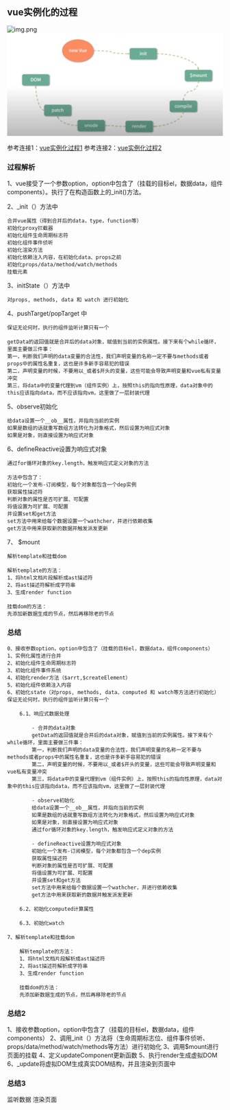## vue实例化的过程
![img.png](https://img2018.cnblogs.com/i-beta/1107056/201912/1107056-20191207141838550-617704833.png)
![img.png](img/img.png)

参考连接1：[vue实例化过程1](https://www.cnblogs.com/gerry2019/p/12001661.html)
参考连接2：[vue实例化过程2](https://vue3js.cn/interview/vue/new_vue.html)

### 过程解析

1、vue接受了一个参数option，option中包含了（挂载的目标el，数据data，组件components）。执行了在构造函数上的_init()方法。

2、_init（）方法中

    合并vue属性（得到合并后的data，type，function等）
    初始化proxy拦截器
    初始化组件生命周期标志符
    初始化组件事件侦听
    初始化渲染方法
    初始化依赖注入内容，在初始化data、props之前
    初始化props/data/method/watch/methods
    挂载元素

3、initState（）方法中

    对props, methods, data 和 watch 进行初始化

4、pushTarget/popTarget 中

    保证无论何时，执行的组件监听计算只有一个

    getData的返回值就是合并后的data对象，赋值到当前的实例属性。接下来有个while循环，里面主要做三件事：
    第一，判断我们声明的data变量的合法性，我们声明变量的名称一定不要与methods或者props中的属性名重复，这也是许多新手容易犯的错误
    第二，声明变量的时候，不要用以_或者$开头的变量，这些可能会导致声明变量和vue私有变量冲突
    第三，将data中的变量代理到vm（组件实例）上，按照this的指向性原理，data对象中的this应该指向data，而不应该指向vm，这里做了一层封装代理

5、observe初始化

    给data设置一个__ob__属性，并指向当前的实例
    如果是数组的话就重写数组方法转化为对象格式，然后设置为响应式对象
    如果是对象，则直接设置为响应式对象


6、defineReactive设置为响应式对象

    通过for循环对象的key.length，触发响应式定义对象的方法

    方法中包含了：
    初始化一个发布-订阅模型，每个对象都包含一个dep实例
    获取属性描述符
    判断对象的属性是否可扩展、可配置
    将值设置为可扩展、可配置
    并设置set和get方法
    set方法中用来给每个数据设置一个wathcher，并进行依赖收集
    get方法中用来获取新的数据并触发派发更新

7、 $mount

    解析template和挂载dom

    解析template的方法：
    1、将html文档片段解析成ast描述符
    2、将ast描述符解析成字符串
    3、生成render function

    挂载dom的方法：
    先添加新数据生成的节点，然后再移除老的节点

### 总结

    0、接收参数option，option中包含了（挂载的目标el，数据data，组件components）
    1、实例化属性进行合并
    2、初始化组件生命周期标志符
    3、初始化组件事件系统
    4、初始化render方法（$arrt,$createElement）
    5、初始化组件依赖注入内容
    6、初始化state（对props, methods, data、computed 和 watch等方法进行初始化）保证无论何时，执行的组件监听计算只有一个
        
        6.1、响应式数据处理

            - 合并的data对象
            getData的返回值就是合并后的data对象，赋值到当前的实例属性。接下来有个while循环，里面主要做三件事：
            第一，判断我们声明的data变量的合法性，我们声明变量的名称一定不要与methods或者props中的属性名重复，这也是许多新手容易犯的错误
            第二，声明变量的时候，不要用以_或者$开头的变量，这些可能会导致声明变量和vue私有变量冲突
            第三，将data中的变量代理到vm（组件实例）上，按照this的指向性原理，data对象中的this应该指向data，而不应该指向vm，这里做了一层封装代理
        
            - observe初始化
            给data设置一个__ob__属性，并指向当前的实例
            如果是数组的话就重写数组方法转化为对象格式，然后设置为响应式对象
            如果是对象，则直接设置为响应式对象
            通过for循环对象的key.length，触发响应式定义对象的方法
        
            - defineReactive设置为响应式对象
            初始化一个发布-订阅模型，每个对象都包含一个dep实例
            获取属性描述符
            判断对象的属性是否可扩展、可配置
            将值设置为可扩展、可配置
            并设置set和get方法
            set方法中用来给每个数据设置一个wathcher，并进行依赖收集
            get方法中用来获取新的数据并触发派发更新

        6.2、初始化computed计算属性
        
        6.3、初始化watch

    7、解析template和挂载dom

        解析template的方法：
        1、将html文档片段解析成ast描述符
        2、将ast描述符解析成字符串
        3、生成render function
    
        挂载dom的方法：
        先添加新数据生成的节点，然后再移除老的节点

### 总结2

1、接收参数option，option中包含了（挂载的目标el，数据data，组件components）
2、调用_init（）方法将（生命周期标志位、组件事件侦听、props/data/method/watch/methods等方法）进行初始化
3、调用$mount进行页面的挂载
4、定义updateComponent更新函数
5、执行render生成虚拟DOM
6、_update将虚拟DOM生成真实DOM结构，并且渲染到页面中

### 总结3

监听数据
渲染页面